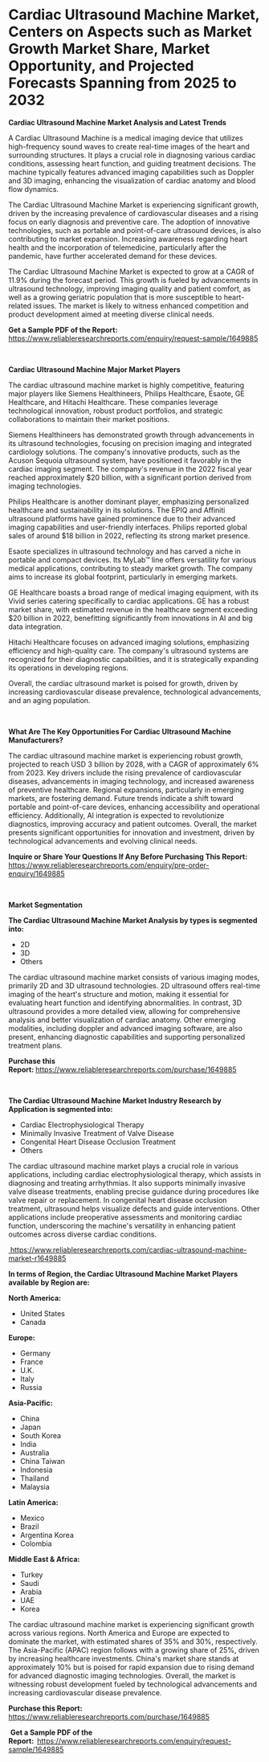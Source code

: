 <p><h1>Cardiac Ultrasound Machine Market, Centers on Aspects such as Market Growth Market Share, Market Opportunity, and Projected Forecasts Spanning from 2025 to 2032</h1></p><p><strong>Cardiac Ultrasound Machine Market Analysis and Latest Trends</strong></p>
<p><p>A Cardiac Ultrasound Machine is a medical imaging device that utilizes high-frequency sound waves to create real-time images of the heart and surrounding structures. It plays a crucial role in diagnosing various cardiac conditions, assessing heart function, and guiding treatment decisions. The machine typically features advanced imaging capabilities such as Doppler and 3D imaging, enhancing the visualization of cardiac anatomy and blood flow dynamics.</p><p>The Cardiac Ultrasound Machine Market is experiencing significant growth, driven by the increasing prevalence of cardiovascular diseases and a rising focus on early diagnosis and preventive care. The adoption of innovative technologies, such as portable and point-of-care ultrasound devices, is also contributing to market expansion. Increasing awareness regarding heart health and the incorporation of telemedicine, particularly after the pandemic, have further accelerated demand for these devices.</p><p>The Cardiac Ultrasound Machine Market is expected to grow at a CAGR of 11.9% during the forecast period. This growth is fueled by advancements in ultrasound technology, improving imaging quality and patient comfort, as well as a growing geriatric population that is more susceptible to heart-related issues. The market is likely to witness enhanced competition and product development aimed at meeting diverse clinical needs.</p></p>
<p><strong>Get a Sample PDF of the Report:&nbsp;</strong> <a href="https://www.reliableresearchreports.com/enquiry/request-sample/1649885?utm_campaign=3309&utm_medium=2&utm_source=Github&utm_content=ia&utm_term=13042025&utm_id=cardiac-ultrasound-machine">https://www.reliableresearchreports.com/enquiry/request-sample/1649885</a></p>
<p>&nbsp;</p>
<p><strong>Cardiac Ultrasound Machine Major Market Players</strong></p>
<p><p>The cardiac ultrasound machine market is highly competitive, featuring major players like Siemens Healthineers, Philips Healthcare, Esaote, GE Healthcare, and Hitachi Healthcare. These companies leverage technological innovation, robust product portfolios, and strategic collaborations to maintain their market positions.</p><p>Siemens Healthineers has demonstrated growth through advancements in its ultrasound technologies, focusing on precision imaging and integrated cardiology solutions. The company's innovative products, such as the Acuson Sequoia ultrasound system, have positioned it favorably in the cardiac imaging segment. The company's revenue in the 2022 fiscal year reached approximately $20 billion, with a significant portion derived from imaging technologies.</p><p>Philips Healthcare is another dominant player, emphasizing personalized healthcare and sustainability in its solutions. The EPIQ and Affiniti ultrasound platforms have gained prominence due to their advanced imaging capabilities and user-friendly interfaces. Philips reported global sales of around $18 billion in 2022, reflecting its strong market presence.</p><p>Esaote specializes in ultrasound technology and has carved a niche in portable and compact devices. Its MyLab™ line offers versatility for various medical applications, contributing to steady market growth. The company aims to increase its global footprint, particularly in emerging markets.</p><p>GE Healthcare boasts a broad range of medical imaging equipment, with its Vivid series catering specifically to cardiac applications. GE has a robust market share, with estimated revenue in the healthcare segment exceeding $20 billion in 2022, benefitting significantly from innovations in AI and big data integration.</p><p>Hitachi Healthcare focuses on advanced imaging solutions, emphasizing efficiency and high-quality care. The company's ultrasound systems are recognized for their diagnostic capabilities, and it is strategically expanding its operations in developing regions.</p><p>Overall, the cardiac ultrasound market is poised for growth, driven by increasing cardiovascular disease prevalence, technological advancements, and an aging population.</p></p>
<p>&nbsp;</p>
<p><strong>What Are The Key Opportunities For Cardiac Ultrasound Machine Manufacturers?</strong></p>
<p><p>The cardiac ultrasound machine market is experiencing robust growth, projected to reach USD 3 billion by 2028, with a CAGR of approximately 6% from 2023. Key drivers include the rising prevalence of cardiovascular diseases, advancements in imaging technology, and increased awareness of preventive healthcare. Regional expansions, particularly in emerging markets, are fostering demand. Future trends indicate a shift toward portable and point-of-care devices, enhancing accessibility and operational efficiency. Additionally, AI integration is expected to revolutionize diagnostics, improving accuracy and patient outcomes. Overall, the market presents significant opportunities for innovation and investment, driven by technological advancements and evolving clinical needs.</p></p>
<p><strong>Inquire or Share Your Questions If Any Before Purchasing This Report:</strong> <a href="https://www.reliableresearchreports.com/enquiry/pre-order-enquiry/1649885?utm_campaign=3309&utm_medium=2&utm_source=Github&utm_content=ia&utm_term=13042025&utm_id=cardiac-ultrasound-machine">https://www.reliableresearchreports.com/enquiry/pre-order-enquiry/1649885</a></p>
<p>&nbsp;</p>
<p><strong>Market Segmentation</strong></p>
<p><strong>The Cardiac Ultrasound Machine Market Analysis by types is segmented into:</strong></p>
<p><ul><li>2D</li><li>3D</li><li>Others</li></ul></p>
<p><p>The cardiac ultrasound machine market consists of various imaging modes, primarily 2D and 3D ultrasound technologies. 2D ultrasound offers real-time imaging of the heart's structure and motion, making it essential for evaluating heart function and identifying abnormalities. In contrast, 3D ultrasound provides a more detailed view, allowing for comprehensive analysis and better visualization of cardiac anatomy. Other emerging modalities, including doppler and advanced imaging software, are also present, enhancing diagnostic capabilities and supporting personalized treatment plans.</p></p>
<p><strong>Purchase this Report:&nbsp;</strong><a href="https://www.reliableresearchreports.com/purchase/1649885?utm_campaign=3309&utm_medium=2&utm_source=Github&utm_content=ia&utm_term=13042025&utm_id=cardiac-ultrasound-machine">https://www.reliableresearchreports.com/purchase/1649885</a></p>
<p>&nbsp;</p>
<p><strong>The Cardiac Ultrasound Machine Market Industry Research by Application is segmented into:</strong></p>
<p><ul><li>Cardiac Electrophysiological Therapy</li><li>Minimally Invasive Treatment of Valve Disease</li><li>Congenital Heart Disease Occlusion Treatment</li><li>Others</li></ul></p>
<p><p>The cardiac ultrasound machine market plays a crucial role in various applications, including cardiac electrophysiological therapy, which assists in diagnosing and treating arrhythmias. It also supports minimally invasive valve disease treatments, enabling precise guidance during procedures like valve repair or replacement. In congenital heart disease occlusion treatment, ultrasound helps visualize defects and guide interventions. Other applications include preoperative assessments and monitoring cardiac function, underscoring the machine's versatility in enhancing patient outcomes across diverse cardiac conditions.</p></p>
<p><a href="https://www.reliableresearchreports.com/cardiac-ultrasound-machine-market-r1649885?utm_campaign=3309&utm_medium=2&utm_source=Github&utm_content=ia&utm_term=13042025&utm_id=cardiac-ultrasound-machine">&nbsp;https://www.reliableresearchreports.com/cardiac-ultrasound-machine-market-r1649885</a></p>
<p><strong>In terms of Region, the Cardiac Ultrasound Machine Market Players available by Region are:</strong></p>
<p>
    <p> <strong> North America: </strong>
        <ul>
            <li>United States</li>
            <li>Canada</li>
        </ul>
        </p> 
    <p> <strong> Europe: </strong>
        <ul>
            <li>Germany</li>
            <li>France</li>
            <li>U.K.</li>
            <li>Italy</li>
            <li>Russia</li>
        </ul>
        </p> 
    <p> <strong> Asia-Pacific: </strong>
        <ul>
            <li>China</li>
            <li>Japan</li>
            <li>South Korea</li>
            <li>India</li>
            <li>Australia</li>
            <li>China Taiwan</li>
            <li>Indonesia</li>
            <li>Thailand</li>
            <li>Malaysia</li>
        </ul>
        </p> 
    <p> <strong> Latin America: </strong>
        <ul>
            <li>Mexico</li>
            <li>Brazil</li>
            <li>Argentina Korea</li>
            <li>Colombia</li>
        </ul>
        </p> 
    <p> <strong> Middle East & Africa: </strong>
        <ul>
            <li>Turkey</li>
            <li>Saudi</li>
            <li>Arabia</li>
            <li>UAE</li>
            <li>Korea</li>
        </ul>
    </p>
    </p>
<p><p>The cardiac ultrasound machine market is experiencing significant growth across various regions. North America and Europe are expected to dominate the market, with estimated shares of 35% and 30%, respectively. The Asia-Pacific (APAC) region follows with a growing share of 25%, driven by increasing healthcare investments. China's market share stands at approximately 10% but is poised for rapid expansion due to rising demand for advanced diagnostic imaging technologies. Overall, the market is witnessing robust development fueled by technological advancements and increasing cardiovascular disease prevalence.</p></p>
<p><strong>Purchase this Report: </strong><a href="https://www.reliableresearchreports.com/purchase/1649885?utm_campaign=3309&utm_medium=2&utm_source=Github&utm_content=ia&utm_term=13042025&utm_id=cardiac-ultrasound-machine">https://www.reliableresearchreports.com/purchase/1649885</a></p>
<p>&nbsp;<strong>Get a Sample PDF of the Report:&nbsp;&nbsp;</strong><a href="https://www.reliableresearchreports.com/enquiry/request-sample/1649885?utm_campaign=3309&utm_medium=2&utm_source=Github&utm_content=ia&utm_term=13042025&utm_id=cardiac-ultrasound-machine">https://www.reliableresearchreports.com/enquiry/request-sample/1649885</a></p>
<p><strong></strong></p>
<p><p></p><p></p><p></p></p>